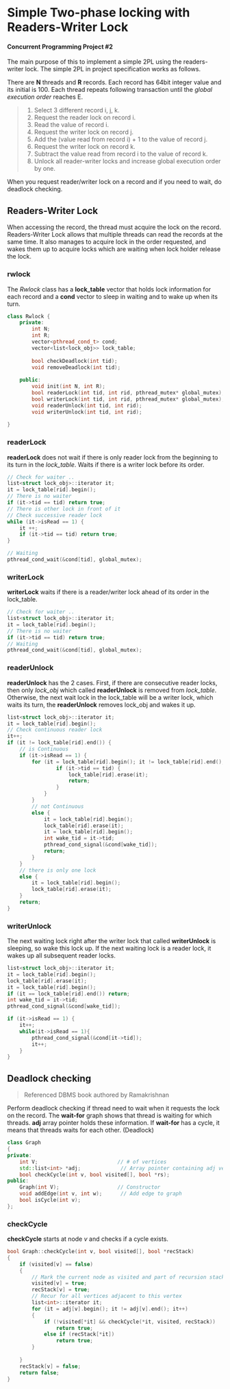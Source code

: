 # Simple Two-phase locking with Readers-Writer Lock

#### Concurrent Programming Project #2

The main purpose of this to implement a simple 2PL using the readers-writer lock.
The simple 2PL in project specification works as follows.

There are **N** threads and **R** records. Each record has 64bit integer value and its initial is 100.
Each thread repeats following transaction until the *global execution order* reaches E.

> 1. Select 3 different record i, j, k.
> 2. Request the reader lock on record i.
> 3. Read the value of record i.
> 4. Request the writer lock on record j.
> 5. Add the (value read from record i) + 1 to the value of record j.
> 6. Request the writer lock on record k.
> 7. Subtract the value read from record i to the value of record k.
> 8. Unlock all reader-writer locks and increase global execution order by one.

When you request reader/writer lock on a record and if you need to wait, do deadlock checking. 



## Readers-Writer Lock

When accessing the record, the thread must acquire the lock on the record. 
Readers-Writer Lock allows that multiple threads can read the records at the same time.
It also manages to acquire lock in the order requested, and wakes them up to acquire locks
which are waiting when lock holder release the lock.

### rwlock

The *Rwlock* class has a **lock_table** vector that holds lock information for each record 
and a **cond** vector to sleep in waiting and to wake up when its turn.

```c++
class Rwlock {
    private:
  		int N;
  		int R;
  		vector<pthread_cond_t> cond;
  		vector<list<lock_obj>> lock_table;
  	
  		bool checkDeadlock(int tid);
  		void removeDeadlock(int tid);
  	
  	public:
  		void init(int N, int R);
  		bool readerLock(int tid, int rid, pthread_mutex* global_mutex);
  		bool writerLock(int tid, int rid, pthread_mutex* global_mutex);
  		void readerUnlock(int tid, int rid);
  		void writerUnlock(int tid, int rid);
  		
}
```

### readerLock

**readerLock** does not wait if there is only reader lock from the beginning to its turn
in the *lock_table*. Waits if there is a writer lock before its order.

```c++
// Check for waiter ..
list<struct lock_obj>::iterator it;
it = lock_table[rid].begin();
// There is no waiter
if (it->tid == tid) return true;
// There is other lock in front of it
// Check successive reader lock
while (it->isRead == 1) {
	it ++;
	if (it->tid == tid) return true;
}

// Waiting	
pthread_cond_wait(&cond[tid], global_mutex);
```

### writerLock

**writerLock** waits if there is a reader/writer lock ahead of its order in the lock_table.

```c++
// Check for waiter ..
list<struct lock_obj>::iterator it;
it = lock_table[rid].begin();
// There is no waiter
if (it->tid == tid) return true;
// Waiting	
pthread_cond_wait(&cond[tid], global_mutex);
```

### readerUnlock

**readerUnlock** has the 2 cases. First, if there are consecutive reader locks, then only 
*lock_obj* which called **readerUnlock** is removed from *lock_table*. Otherwise, the next 
wait lock in the lock_table will be a writer lock, which waits its turn, the **readerUnlock**
removes lock_obj and wakes it up.

```c++
list<struct lock_obj>::iterator it;
it = lock_table[rid].begin();	
// Check continuous reader lock
it++;
if (it != lock_table[rid].end()) {
	// is Continuous
	if (it->isRead == 1) {
		for (it = lock_table[rid].begin(); it != lock_table[rid].end(); it++) {
				if (it->tid == tid) {
					lock_table[rid].erase(it);
					return;
				}
			}
		}
		// not Continuous
		else {
			it = lock_table[rid].begin();
			lock_table[rid].erase(it);
			it = lock_table[rid].begin();
			int wake_tid = it->tid;
			pthread_cond_signal(&cond[wake_tid]);			
			return;
		}
	}
	// there is only one lock
	else {
		it = lock_table[rid].begin();		
		lock_table[rid].erase(it);
    }
	return;
}
```

### writerUnlock

The next waiting lock right after the writer lock that called **writerUnlock** is sleeping,
so wake this lock up. If the next waiting lock is a reader lock, it wakes up all subsequent 
reader locks.

```c++
list<struct lock_obj>::iterator it;
it = lock_table[rid].begin();
lock_table[rid].erase(it);
it = lock_table[rid].begin();
if (it == lock_table[rid].end()) return;	
int wake_tid = it->tid;
pthread_cond_signal(&cond[wake_tid]);

if (it->isRead == 1) {
	it++;
	while(it->isRead == 1){
		pthread_cond_signal(&cond[it->tid]);
		it++;
	}
}
```



## Deadlock checking

> Referenced DBMS book authored by Ramakrishnan

Perform deadlock checking if thread need to wait when it requests the lock on the record.
The **wait-for** graph shows that thread is waiting for which threads. **adj** array pointer
holds these information. If **wait-for** has a cycle, it means that threads waits for each other.
(Deadlock) 

```c++
class Graph
{
private:
	int V;							// # of vertices
	std::list<int> *adj;			 // Array pointer containing adj vertice
	bool checkCycle(int v, bool visited[], bool *rs);
public:
	Graph(int V);					// Constructor
	void addEdge(int v, int w);		 // Add edge to graph
	bool isCycle(int v);	
};
```

### checkCycle

**checkCycle** starts at node *v* and checks if a cycle exists.

```c++
bool Graph::checkCycle(int v, bool visited[], bool *recStack) 
{
	if (visited[v] == false)
	{
		// Mark the current node as visited and part of recursion stack
		visited[v] = true;
		recStack[v] = true;
		// Recur for all vertices adjacent to this vertex
		list<int>::iterator it;
		for (it = adj[v].begin(); it != adj[v].end(); it++)
		{
			if (!visited[*it] && checkCycle(*it, visited, recStack))
				return true;
			else if (recStack[*it])
				return true;
		}
				
	}
	recStack[v] = false;
	return false;
}
```

